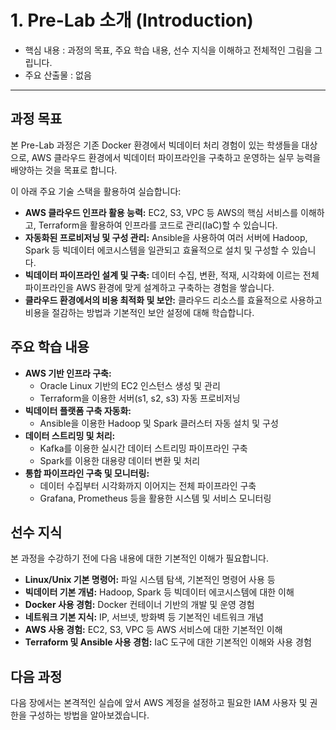 # 1. Pre-Lab 소개 (Introduction)

* 핵심 내용 : 과정의 목표, 주요 학습 내용, 선수 지식을 이해하고 전체적인 그림을 그립니다.
* 주요 산출물 : 없음

---


## 과정 목표

본 Pre-Lab 과정은 기존 Docker 환경에서 빅데이터 처리 경험이 있는 학생들을 대상으로, AWS 클라우드 환경에서 빅데이터 파이프라인을 구축하고 운영하는 실무 능력을 배양하는 것을 목표로 합니다.

이 아래 주요 기술 스택을 활용하여 실습합니다:

* **AWS 클라우드 인프라 활용 능력:** EC2, S3, VPC 등 AWS의 핵심 서비스를 이해하고, Terraform을 활용하여 인프라를 코드로 관리(IaC)할 수 있습니다.
* **자동화된 프로비저닝 및 구성 관리:** Ansible을 사용하여 여러 서버에 Hadoop, Spark 등 빅데이터 에코시스템을 일관되고 효율적으로 설치 및 구성할 수 있습니다.
* **빅데이터 파이프라인 설계 및 구축:** 데이터 수집, 변환, 적재, 시각화에 이르는 전체 파이프라인을 AWS 환경에 맞게 설계하고 구축하는 경험을 쌓습니다.
* **클라우드 환경에서의 비용 최적화 및 보안:** 클라우드 리소스를 효율적으로 사용하고 비용을 절감하는 방법과 기본적인 보안 설정에 대해 학습합니다.

## 주요 학습 내용

* **AWS 기반 인프라 구축:**
    * Oracle Linux 기반의 EC2 인스턴스 생성 및 관리
    * Terraform을 이용한 서버(s1, s2, s3) 자동 프로비저닝
* **빅데이터 플랫폼 구축 자동화:**
    * Ansible을 이용한 Hadoop 및 Spark 클러스터 자동 설치 및 구성
* **데이터 스트리밍 및 처리:**
    * Kafka를 이용한 실시간 데이터 스트리밍 파이프라인 구축
    * Spark를 이용한 대용량 데이터 변환 및 처리
* **통합 파이프라인 구축 및 모니터링:**
    * 데이터 수집부터 시각화까지 이어지는 전체 파이프라인 구축
    * Grafana, Prometheus 등을 활용한 시스템 및 서비스 모니터링

## 선수 지식

본 과정을 수강하기 전에 다음 내용에 대한 기본적인 이해가 필요합니다.

* **Linux/Unix 기본 명령어:** 파일 시스템 탐색, 기본적인 명령어 사용 등
* **빅데이터 기본 개념:** Hadoop, Spark 등 빅데이터 에코시스템에 대한 이해
* **Docker 사용 경험:** Docker 컨테이너 기반의 개발 및 운영 경험
* **네트워크 기본 지식:** IP, 서브넷, 방화벽 등 기본적인 네트워크 개념
* **AWS 사용 경험:** EC2, S3, VPC 등 AWS 서비스에 대한 기본적인 이해
* **Terraform 및 Ansible 사용 경험:** IaC 도구에 대한 기본적인 이해와 사용 경험

## 다음 과정

다음 장에서는 본격적인 실습에 앞서 AWS 계정을 설정하고 필요한 IAM 사용자 및 권한을 구성하는 방법을 알아보겠습니다.